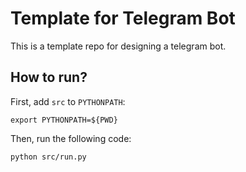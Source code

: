 # Template for Telegram Bot

This is a template repo for designing a telegram bot.

## How to run?
First, add `src` to `PYTHONPATH`:
```
export PYTHONPATH=${PWD}
```

Then, run the following code:
```
python src/run.py
```

